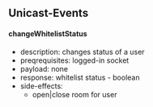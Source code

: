 ## Unicast-Events

#### changeWhitelistStatus
* description: changes status of a user
* preqrequisites: logged-in socket
* payload: none
* response: whitelist status - boolean
* side-effects:
	* open|close room for user

